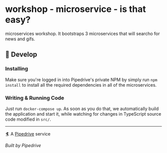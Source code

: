 # workshop - microservice - is that easy?

microservices workshop. It bootstraps 3 microservices that will searcho for news and gifs.

## 🤘 Develop

### Installing

Make sure you're logged in into Pipedrive's private NPM by simply run `npm install` to install all the required dependencies in all of the microservices.

### Writing & Running Code

Just run `docker-compose up`. As soon as you do that, we automatically build the application and
start it, while watching for changes in TypeScript source code modified in `src/`.

---

🏄 A [Pipedrive](https://github.com/pipedrive/workshop) service

_Built by Pipedrive_
